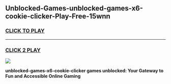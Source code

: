 
## Unblocked-Games-unblocked-games-x6-cookie-clicker-Play-Free-15wnn
<h3>
<a href="https://premium76.site?title=unblocked-games-x6-cookie-clicker&ref=22A">CLICK TO PLAY</a></h3>
<hr>

<h3>
<a href="https://premium76.site?title=unblocked-games-x6-cookie-clicker&ref=22A">CLICK 2 PLAY</a>
  
</h3>

<a href="https://premium76.site?title=unblocked-games-x6-cookie-clicker&ref=22A"><img src="https://clearcache.store/games.png"></a>


**unblocked-games-x6-cookie-clicker games unblocked: Your Gateway to Fun and Accessible Online Gaming**
